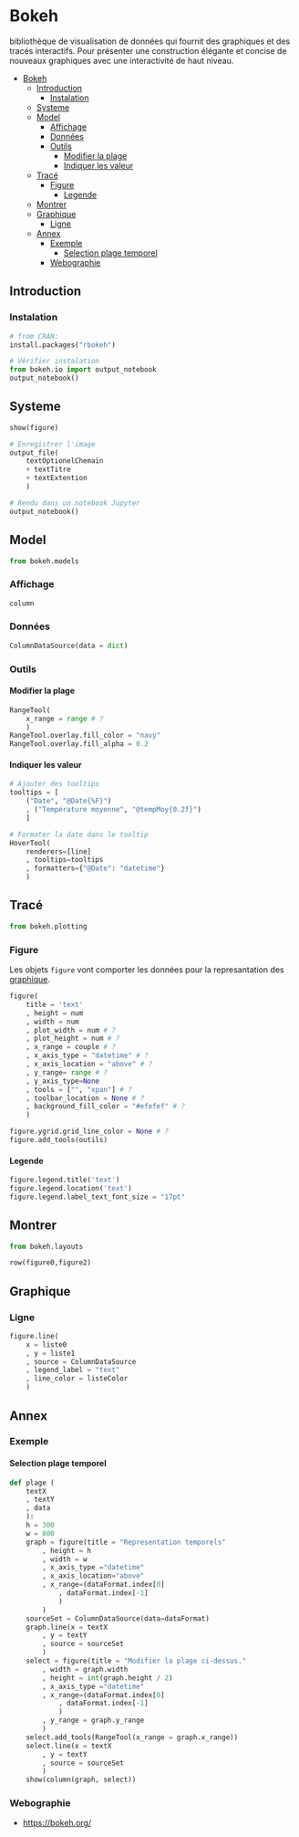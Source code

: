 # Bokeh

bibliothèque de visualisation de données qui fournit des graphiques et des tracés interactifs. Pour présenter une construction élégante et concise de nouveaux graphiques avec une interactivité de haut niveau.

- [Bokeh](#bokeh)
  - [Introduction](#introduction)
    - [Instalation](#instalation)
  - [Systeme](#systeme)
  - [Model](#model)
    - [Affichage](#affichage)
    - [Données](#données)
    - [Outils](#outils)
      - [Modifier la plage](#modifier-la-plage)
      - [Indiquer les valeur](#indiquer-les-valeur)
  - [Tracé](#tracé)
    - [Figure](#figure)
      - [Legende](#legende)
  - [Montrer](#montrer)
  - [Graphique](#graphique)
    - [Ligne](#ligne)
  - [Annex](#annex)
    - [Exemple](#exemple)
      - [Selection plage temporel](#selection-plage-temporel)
    - [Webographie](#webographie)


## Introduction

### Instalation

```Python
# from CRAN:
install.packages("rbokeh")

# Vérifier instalation
from bokeh.io import output_notebook
output_notebook()
```

## Systeme

```Python
show(figure)
```

```Python
# Enregistrer l'image
output_file(
    textOptionelChemain
    + textTitre
    + textExtention
    )
```

```Python
# Rendu dans un notebook Jupyter
output_notebook()
```

## Model

```Python
from bokeh.models
```

### Affichage

```Python
column
```

### Données

```Python
ColumnDataSource(data = dict)
```

### Outils

#### Modifier la plage

```Python
RangeTool(
    x_range = range # ?
    )
RangeTool.overlay.fill_color = "navy"
RangeTool.overlay.fill_alpha = 0.2
```

#### Indiquer les valeur

```Python
# Ajouter des tooltips
tooltips = [
    ("Date", "@Date{%F}")
    , ("Température moyenne", "@tempMoy{0.2f}")
    ]

# Formater la date dans le tooltip
HoverTool(
    renderers=[line]
    , tooltips=tooltips
    , formatters={"@Date": "datetime"}
    )
```

## Tracé

```Python
from bokeh.plotting
```

### Figure

Les objets `figure` vont comporter les données pour la represantation des [graphique](#graphique).
```Python
figure(
    title = 'text'
    , height = num
    , width = num
    , plot_width = num # ?
    , plot_height = num # ?
    , x_range = couple # ?
    , x_axis_type = "datetime" # ?
    , x_axis_location = "above" # ?
    , y_range= range # ?
    , y_axis_type=None
    , tools = ["", "xpan"] # ?
    , toolbar_location = None # ?
    , background_fill_color = "#efefef" # ?
    )
```

```Python
figure.ygrid.grid_line_color = None # ?
figure.add_tools(outils)
```

#### Legende

```Python
figure.legend.title('text')
figure.legend.location('text')
figure.legend.label_text_font_size = "17pt"
```

## Montrer

```Python
from bokeh.layouts
```

```Python
row(figure0,figure2)
```

## Graphique

### Ligne

```Python
figure.line(
    x = liste0
    , y = liste1
    , source = ColumnDataSource
    , legend_label = "text"
    , line_color = listeColor
    )
```

## Annex

### Exemple

#### Selection plage temporel

```Python
def plage (
    textX
    , textY
    , data
    ):
    h = 300
    w = 800
    graph = figure(title = "Representation temporels"
        , height = h
        , width = w
        , x_axis_type ="datetime"
        , x_axis_location="above"
        , x_range=(dataFormat.index[0]
            , dataFormat.index[-1]
            )
        )
    sourceSet = ColumnDataSource(data=dataFormat)
    graph.line(x = textX
        , y = textY
        , source = sourceSet
        )
    select = figure(title = "Modifier la plage ci-dessus."
        , width = graph.width
        , height = int(graph.height / 2)
        , x_axis_type ="datetime"
        , x_range=(dataFormat.index[0]
            , dataFormat.index[-1]
            )
        , y_range = graph.y_range
        )
    select.add_tools(RangeTool(x_range = graph.x_range))
    select.line(x = textX
        , y = textY
        , source = sourceSet
        )
    show(column(graph, select))
```

### Webographie

- https://bokeh.org/